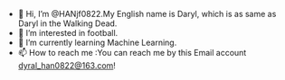 - 👋 Hi, I’m @HANjf0822.My English name is Daryl, which is as same as Daryl in the Walking Dead.
- 👀 I’m interested in football.
- 🌱 I’m currently learning Machine Learning.
- 📫 How to reach me :You can reach me by this Email account  dyral_han0822@163.com!
